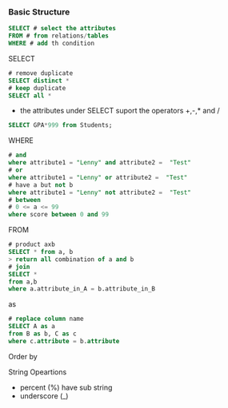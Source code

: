 ### Basic Structure

```sql
SELECT # select the attributes
FROM # from relations/tables
WHERE # add th condition
```


SELECT

```sql
# remove duplicate
SELECT distinct *
# keep duplicate
SELECT all *
```
- the attributes under SELECT suport the operators +,-,* and /
```sql
SELECT GPA*999 from Students;
```

WHERE
```sql
# and
where attribute1 = "Lenny" and attribute2 =  "Test"
# or
where attribute1 = "Lenny" or attribute2 =  "Test"
# have a but not b
where attribute1 = "Lenny" not attribute2 =  "Test"
# between 
# 0 <= a <= 99
where score between 0 and 99
```

FROM

```sql
# product axb
SELECT * from a, b
> return all combination of a and b
# join
SELECT * 
from a,b 
where a.attribute_in_A = b.attribute_in_B
```

as
```sql
# replace column name
SELECT A as a
from B as b, C as c
where c.attribute = b.attribute
```

Order by


String Opeartions
- percent (%) have sub string 
- underscore (_)



